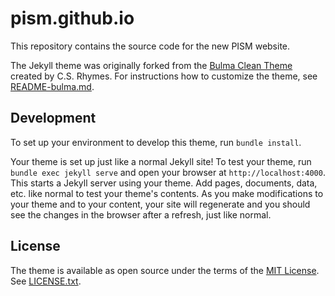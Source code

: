 # pism.github.io

This repository contains the source code for the new PISM website.

The Jekyll theme was originally forked from the [Bulma Clean Theme](https://github.com/chrisrhymes/bulma-clean-theme) created by C.S. Rhymes. For instructions how to customize the theme, see [README-bulma.md](README-bulma.md).

## Development

To set up your environment to develop this theme, run `bundle install`.

Your theme is set up just like a normal Jekyll site! To test your theme, run `bundle exec jekyll serve` and open your browser at `http://localhost:4000`. This starts a Jekyll server using your theme. Add pages, documents, data, etc. like normal to test your theme's contents. As you make modifications to your theme and to your content, your site will regenerate and you should see the changes in the browser after a refresh, just like normal.

## License

The theme is available as open source under the terms of the [MIT License](https://opensource.org/licenses/MIT). See [LICENSE.txt](LICENSE.txt).
